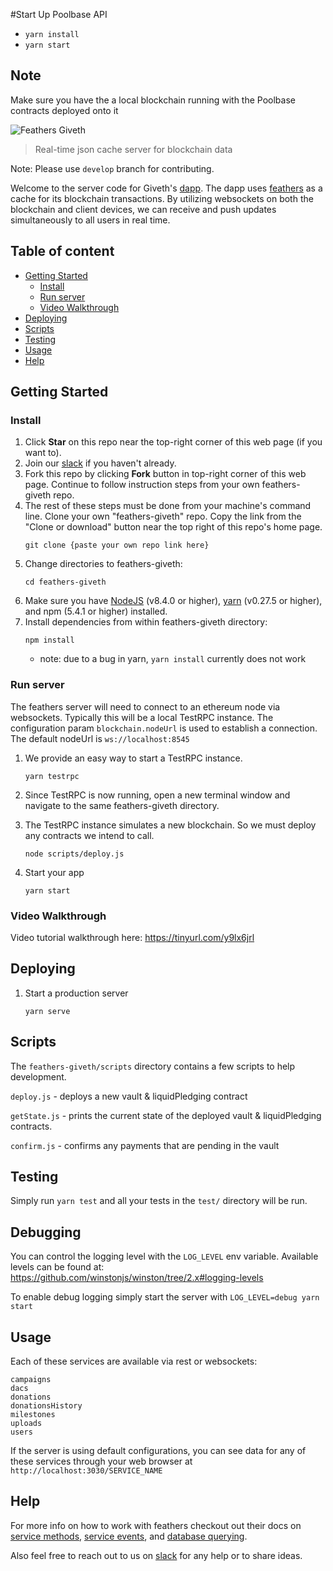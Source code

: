 #Start Up Poolbase API

* `yarn install`
* `yarn start`

## Note

Make sure you have the a local blockchain running with the Poolbase contracts deployed onto it

![Feathers Giveth](readme-header.png)

> Real-time json cache server for blockchain data

Note: Please use `develop` branch for contributing.

Welcome to the server code for Giveth's [dapp](https://github.com/Giveth/giveth-dapp). The dapp uses [feathers](http://feathersjs.com) as a cache for its blockchain transactions. By utilizing websockets on both the blockchain and client devices, we can receive and push updates simultaneously to all users in real time.

## Table of content

* [Getting Started](#getting-started)
  * [Install](#install)
  * [Run server](#run-server)
  * [Video Walkthrough](#video-walkthrough)
* [Deploying](#deploying)
* [Scripts](#scripts)
* [Testing](#testing)
* [Usage](#usage)
* [Help](#help)

## Getting Started

### Install

1. Click **Star** on this repo near the top-right corner of this web page (if you want to).
2. Join our [slack](http://slack.giveth.io) if you haven't already.
3. Fork this repo by clicking **Fork** button in top-right corner of this web page. Continue to follow instruction steps from your own feathers-giveth repo.
4. The rest of these steps must be done from your machine's command line. Clone your own "feathers-giveth" repo. Copy the link from the "Clone or download" button near the top right of this repo's home page.
   ```
   git clone {paste your own repo link here}
   ```
5. Change directories to feathers-giveth:
   ```
   cd feathers-giveth
   ```
6. Make sure you have [NodeJS](https://nodejs.org/) (v8.4.0 or higher), [yarn](https://www.yarnpkg.com/) (v0.27.5 or higher), and npm (5.4.1 or higher) installed.
7. Install dependencies from within feathers-giveth directory:
   ```
   npm install
   ```
   * note: due to a bug in yarn, `yarn install` currently does not work

### Run server

The feathers server will need to connect to an ethereum node via websockets. Typically this will be a local TestRPC instance.
The configuration param `blockchain.nodeUrl` is used to establish a connection. The default nodeUrl is `ws://localhost:8545`

1. We provide an easy way to start a TestRPC instance.

   ```
   yarn testrpc
   ```

2. Since TestRPC is now running, open a new terminal window and navigate to the same feathers-giveth directory.

3. The TestRPC instance simulates a new blockchain. So we must deploy any contracts we intend to call.

   ```
   node scripts/deploy.js
   ```

4. Start your app

   ```
   yarn start
   ```

### Video Walkthrough

Video tutorial walkthrough here: https://tinyurl.com/y9lx6jrl

## Deploying

1. Start a production server

   ```
   yarn serve
   ```

## Scripts

The `feathers-giveth/scripts` directory contains a few scripts to help development.

`deploy.js` - deploys a new vault & liquidPledging contract

`getState.js` - prints the current state of the deployed vault & liquidPledging contracts.

`confirm.js` - confirms any payments that are pending in the vault

## Testing

Simply run `yarn test` and all your tests in the `test/` directory will be run.

## Debugging

You can control the logging level with the `LOG_LEVEL` env variable. Available levels can be found at: https://github.com/winstonjs/winston/tree/2.x#logging-levels

To enable debug logging simply start the server with `LOG_LEVEL=debug yarn start`

## Usage

Each of these services are available via rest or websockets:

```
campaigns
dacs
donations
donationsHistory
milestones
uploads
users
```

If the server is using default configurations, you can see data for any of these services through your web browser at `http://localhost:3030/SERVICE_NAME`

## Help

For more info on how to work with feathers checkout out their docs on [service methods](https://docs.feathersjs.com/api/databases/common.html#service-methods), [service events](https://docs.feathersjs.com/api/events.html#service-events), and [database querying](https://docs.feathersjs.com/api/databases/querying.html).

Also feel free to reach out to us on [slack](http://slack.giveth.io) for any help or to share ideas.
